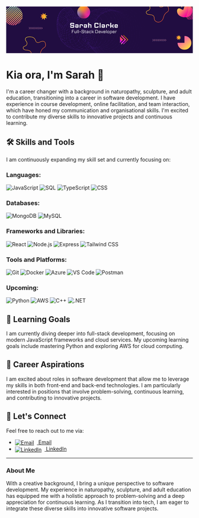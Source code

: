 ![Banner](./assets/banner.png)
# Kia ora, I'm Sarah 👋

I'm a career changer with a background in naturopathy, sculpture, and adult education, transitioning into a career in software development. I have experience in course development, online facilitation, and team interaction, which have honed my communication and organisational skills. I'm excited to contribute my diverse skills to innovative projects and continuous learning.

## 🛠️ Skills and Tools

I am continuously expanding my skill set and currently focusing on:

### **Languages:**
<p align="left">
  <img src="https://img.icons8.com/color/48/000000/javascript.png" alt="JavaScript"/>
  <img src="https://img.icons8.com/ios/50/e1c542/sql.png" alt="SQL"/>
  <img src="https://img.icons8.com/color/48/000000/typescript.png" alt="TypeScript"/>
  <img src="https://img.icons8.com/color/48/000000/css3.png" alt="CSS" />
</p>


### **Databases:**
<p align="left">
  <img src="https://img.icons8.com/color/48/000000/mongodb.png" alt="MongoDB"/>
  <img src="https://img.icons8.com/ios/50/e1c542/mysql-logo.png" alt="MySQL"/>
</p>

### **Frameworks and Libraries:**
<p align="left">
  <img src="https://img.icons8.com/color/48/000000/react-native.png" alt="React"/>
  <img src="https://img.icons8.com/color/48/000000/nodejs.png" alt="Node.js"/>
  <img src="https://img.icons8.com/ios/50/FFFFFF/express-js.png" alt="Express"/>
  <img src="https://img.icons8.com/color/48/000000/tailwindcss.png" alt="Tailwind CSS"/>
  
 
</p>



### **Tools and Platforms:**
<p align="left">
  <img src="https://img.icons8.com/color/48/000000/git.png" alt="Git"/>
  <img src="https://img.icons8.com/color/48/000000/docker.png" alt="Docker"/>
  <img src="https://img.icons8.com/color/48/000000/azure-1.png" alt="Azure"/>
  <img src="https://img.icons8.com/color/48/000000/visual-studio-code-2019.png" alt="VS Code"/>
  <img src="https://img.icons8.com/dusk/48/000000/postman-api.png" alt="Postman"/>
</p>

### **Upcoming:**
<p align="left">
  <img src="https://img.icons8.com/color/48/000000/python.png" alt="Python"/>
  <img src="https://img.icons8.com/color/48/000000/amazon-web-services.png" alt="AWS"/>
  <img src="https://img.icons8.com/color/48/000000/c-plus-plus-logo.png" alt="C++"/> 
 <img src="https://img.icons8.com/ios-filled/50/5D87BF/dot-net.png" alt=".NET"/>
</p>

## 🌱 Learning Goals

I am currently diving deeper into full-stack development, focusing on modern JavaScript frameworks and cloud services. My upcoming learning goals include mastering Python and exploring AWS for cloud computing.

## 🎯 Career Aspirations

I am excited about roles in software development that allow me to leverage my skills in both front-end and back-end technologies. I am particularly interested in positions that involve problem-solving, continuous learning, and contributing to innovative projects.

## 💬 Let's Connect

Feel free to reach out to me via:
- <a href="mailto:sarahclarke.dev@gmail.com">
  <img src="https://img.icons8.com/material-outlined/24/f5f5dc/email.png" alt="Email" style="vertical-align:middle; margin-right:8px;">
  Email
  </a>
- <a href="https://www.linkedin.com/in/sarah-clarke-40aa8030b">
  <img src="https://img.icons8.com/material-outlined/24/f5f5dc/linkedin.png" alt="LinkedIn" style="vertical-align:middle; margin-right:8px;">
  LinkedIn
  </a>

---

### About Me

With a creative background, I bring a unique perspective to software development. My experience in naturopathy, sculpture, and adult education has equipped me with a holistic approach to problem-solving and a deep appreciation for continuous learning. As I transition into tech, I am eager to integrate these diverse skills into innovative software projects.









